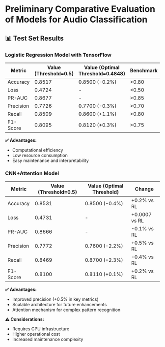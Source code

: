 # Preliminary Comparative Evaluation of Models for Audio Classification

## 📊 Test Set Results

### Logistic Regression Model with TensorFlow
| Metric            | Value (Threshold=0.5) | Value (Optimal Threshold=0.4848) | Benchmark |
|-------------------|--------------------|-------------------------------------|-----------|
| Accuracy          | 0.8517             | 0.8500 (-0.2%)                      | >0.80     | 
| Loss              | 0.4724             | -                                   | <0.50     | 
| PR-AUC            | 0.8677             | -                                   | >0.85     | 
| Precision         | 0.7726             | 0.7700 (-0.3%)                      | >0.70     | 
| Recall            | 0.8509             | 0.8600 (+1.1%)                      | >0.80     | 
| F1-Score          | 0.8095             | 0.8120 (+0.3%)                      | >0.75     | 

**✅ Advantages:**
- Computational efficiency  
- Low resource consumption  
- Easy maintenance and interpretability

### CNN+Attention Model
| Metric            | Value (Threshold=0.5) | Value (Optimal Threshold) | Change         |
|-------------------|--------------------|------------------------------|----------------|
| Accuracy          | 0.8531             | 0.8500 (-0.4%)               | +0.2% vs RL    | 
| Loss              | 0.4731             | -                            | +0.0007 vs RL  | 
| PR-AUC            | 0.8666             | -                            | -0.1% vs RL    | 
| Precision         | 0.7772             | 0.7600 (-2.2%)               | +0.5% vs RL    | 
| Recall            | 0.8469             | 0.8700 (+2.3%)               | -0.4% vs RL    | 
| F1-Score          | 0.8100             | 0.8110 (+0.1%)               | +0.2% vs RL    | 

**✅ Advantages:**
- Improved precision (+0.5% in key metrics)  
- Scalable architecture for future enhancements  
- Attention mechanism for complex pattern recognition


**⚠️ Considerations:**
- Requires GPU infrastructure  
- Higher operational cost  
- Increased maintenance complexity

